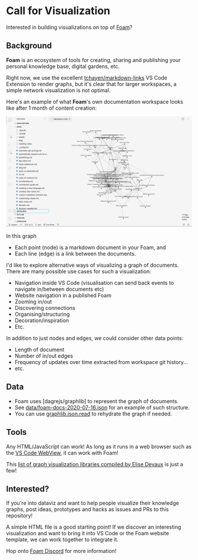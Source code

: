 # Call for Visualization

Interested in building visualizations on top of [Foam](https://foambubble.github.io/foam/)?

## Background

**Foam** is an ecosystem of tools for creating, sharing and publishing your personal knowledge base, digital gardens, etc.

Right now, we use the excellent [tchayen/markdown-links](https://github.com/tchayen/markdown-links) VS Code Extension to render graphs, but it's clear that for larger workspaces, a simple network visualization is not optimal.

Here's an example of what **Foam**'s own documentation workspace looks like after 1 month of content creation:

![Markdown links](images/markdown-links.png)

In this graph
- Each point (node) is a markdown document in your Foam, and
- Each line (edge) is a link between the documents.

I'd like to explore alternative ways of visualizing a graph of documents. There are many possible use cases for such a visualization:

- Navigation inside VS Code (visualisation can send back events to navigate in/between documents etc)
- Website navigation in a published Foam
- Zooming in/out
- Discovering connections
- Organising/structuring
- Decoration/inspiration
- Etc.

In addition to just nodes and edges, we could consider other data points:
- Length of document
- Number of in/out edges
- Frequency of updates over time extracted from workspace git history...
- etc.

## Data

- Foam uses [dagrejs/graphlib] to represent the graph of documents.
-  See [data/foam-docs-2020-07-16.json](data/foam-docs-2020-07-16.json) for an example of such structure.
- You can use [graphlib.json.read](https://github.com/dagrejs/graphlib/wiki/API-Reference#json-read) to rehydrate the graph if needed.

## Tools

Any HTML/JavaScript can work! As long as it runs in a web browser such as the [VS Code WebView](https://code.visualstudio.com/api/extension-guides/webview), it can work with Foam!

This [list of graph visualization libraries compiled by Elise Devaux](https://medium.com/@Elise_Deux/the-list-of-graph-visualization-libraries-7a7b89aab6a6) is just a few!

## Interested?

If you're into dataviz and want to help people visualize their knowledge graphs, post ideas, prototypes and hacks as issues and PRs to this repository!

A simple HTML file is a good starting point! If we discover an interesting visualization and want to bring it into VS Code or the Foam website template, we can work together to integrate it.

Hop onto [Foam Discord](https://discord.gg/rtdZKgj) for more information!
